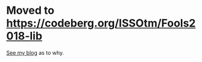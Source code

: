 # Moved to https://codeberg.org/ISSOtm/Fools2018-lib

[See my blog](http://eldred.fr/blog/codeberg) as to why.
